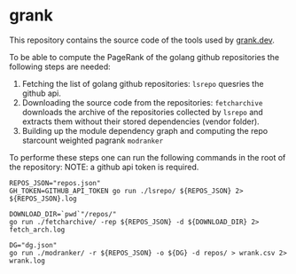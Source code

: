 # grank

This repository contains the source code of the tools used by [grank.dev](https://www.grank.dev/).

To be able to compute the PageRank of the golang github repositories the following steps are needed:

1. Fetching the list of golang github repositories: `lsrepo` quesries the github api.
2. Downloading the source code from the repositories: `fetcharchive` downloads the archive of the repositories collected by `lsrepo` and extracts them without their stored dependencies (vendor folder).
3. Building up the module dependency graph and computing the repo starcount weighted pagrank `modranker`

To performe these steps one can run the following commands in the root of the repository:
NOTE: a github api token is required. 

```
REPOS_JSON="repos.json"
GH_TOKEN=GITHUB_API_TOKEN go run ./lsrepo/ ${REPOS_JSON} 2> ${REPOS_JSON}.log

DOWNLOAD_DIR=`pwd`"/repos/"
go run ./fetcharchive/ -rep ${REPOS_JSON} -d ${DOWNLOAD_DIR} 2> fetch_arch.log

DG="dg.json"
go run ./modranker/ -r ${REPOS_JSON} -o ${DG} -d repos/ > wrank.csv 2> wrank.log

```
